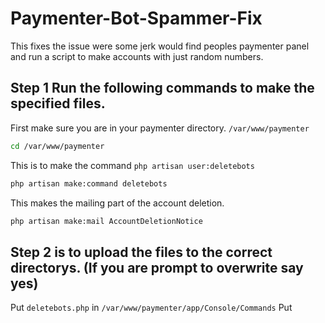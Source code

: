 # Paymenter-Bot-Spammer-Fix
This fixes the issue were some jerk would find peoples paymenter panel and run a script to make accounts with just random numbers.
 

## Step 1 Run the following commands to make the specified files.

First make sure you are in your paymenter directory. `/var/www/paymenter`

```bash
cd /var/www/paymenter
```

This is to make the command `php artisan user:deletebots`
```bash
php artisan make:command deletebots
```
This makes the mailing part of the account deletion.

```bash
php artisan make:mail AccountDeletionNotice
```

## Step 2 is to upload the files to the correct directorys. (If you are prompt to overwrite say yes)

Put `deletebots.php` in `/var/www/paymenter/app/Console/Commands`
Put 
